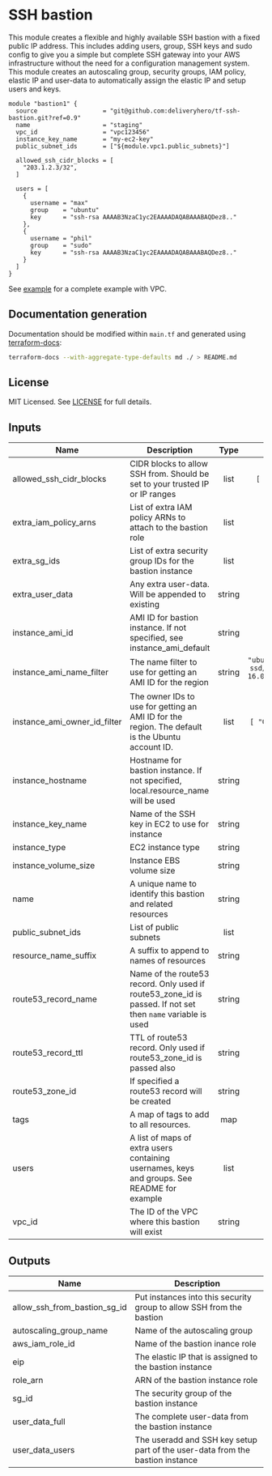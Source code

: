 # SSH bastion

This module creates a flexible and highly available SSH bastion with a fixed public IP address. This includes adding users, group, SSH keys and sudo config to give you a simple but complete SSH gateway into your AWS infrastructure without the need for a configuration management system. This module creates an autoscaling group, security groups, IAM policy, elastic IP and user-data to automatically assign the elastic IP and setup users and keys.

```hcl
module "bastion1" {
  source                  = "git@github.com:deliveryhero/tf-ssh-bastion.git?ref=0.9"
  name                    = "staging"
  vpc_id                  = "vpc123456"
  instance_key_name       = "my-ec2-key"
  public_subnet_ids       = ["${module.vpc1.public_subnets}"]

  allowed_ssh_cidr_blocks = [
    "203.1.2.3/32",
  ]

  users = [
    {
      username = "max"
      group    = "ubuntu"
      key      = "ssh-rsa AAAAB3NzaC1yc2EAAAADAQABAAABAQDez8.."
    },
    {
      username = "phil"
      group    = "sudo"
      key      = "ssh-rsa AAAAB3NzaC1yc2EAAAADAQABAAABAQDez8.."
    }
  ]
}
```

See [example](example) for a complete example with VPC.

## Documentation generation

Documentation should be modified within `main.tf` and generated using [terraform-docs](https://github.com/segmentio/terraform-docs):

```bash
terraform-docs --with-aggregate-type-defaults md ./ > README.md
```

## License

MIT Licensed. See [LICENSE](https://github.com/deliveryhero/tf-ssh-bastion/tree/master/LICENSE) for full details.

## Inputs

| Name | Description | Type | Default | Required |
|------|-------------|:----:|:-----:|:-----:|
| allowed\_ssh\_cidr\_blocks | CIDR blocks to allow SSH from. Should be set to your trusted IP or IP ranges | list | `[ "0.0.0.0/0" ]` | no |
| extra\_iam\_policy\_arns | List of extra IAM policy ARNs to attach to the bastion role | list | `[]` | no |
| extra\_sg\_ids | List of extra security group IDs for the bastion instance | list | `[]` | no |
| extra\_user\_data | Any extra user-data. Will be appended to existing | string | `""` | no |
| instance\_ami\_id | AMI ID for bastion instance. If not specified, see instance_ami_default | string | `""` | no |
| instance\_ami\_name\_filter | The name filter to use for getting an AMI ID for the region | string | `"ubuntu/images/hvm-ssd/ubuntu-xenial-16.04-amd64-server-*"` | no |
| instance\_ami\_owner\_id\_filter | The owner IDs to use for getting an AMI ID for the region. The default is the Ubuntu account ID. | list | `[ "099720109477" ]` | no |
| instance\_hostname | Hostname for bastion instance. If not specified, local.resource_name will be used | string | `""` | no |
| instance\_key\_name | Name of the SSH key in EC2 to use for instance | string | `""` | no |
| instance\_type | EC2 instance type | string | `"t2.micro"` | no |
| instance\_volume\_size | Instance EBS volume size | string | `"32"` | no |
| name | A unique name to identify this bastion and related resources | string | n/a | yes |
| public\_subnet\_ids | List of public subnets | list | n/a | yes |
| resource\_name\_suffix | A suffix to append to names of resources | string | `"-bastion"` | no |
| route53\_record\_name | Name of the route53 record. Only used if route53_zone_id is passed. If not set then `name` variable is used | string | `""` | no |
| route53\_record\_ttl | TTL of route53 record. Only used if route53_zone_id is passed also | string | `"60"` | no |
| route53\_zone\_id | If specified a route53 record will be created | string | `""` | no |
| tags | A map of tags to add to all resources. | map | `{}` | no |
| users | A list of maps of extra users containing usernames, keys and groups. See README for example | list | `[]` | no |
| vpc\_id | The ID of the VPC where this bastion will exist | string | n/a | yes |

## Outputs

| Name | Description |
|------|-------------|
| allow\_ssh\_from\_bastion\_sg\_id | Put instances into this security group to allow SSH from the bastion |
| autoscaling\_group\_name | Name of the autoscaling group |
| aws\_iam\_role\_id | Name of the bastion inance role |
| eip | The elastic IP that is assigned to the bastion instance |
| role\_arn | ARN of the bastion instance role |
| sg\_id | The security group of the bastion instance |
| user\_data\_full | The complete user-data from the bastion instance |
| user\_data\_users | The useradd and SSH key setup part of the user-data from the bastion instance |
